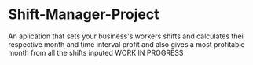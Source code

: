 # Shift-Manager-Project
An aplication that sets your business's workers shifts and calculates thei respective month and time interval profit and also gives a most profitable month from all the shifts inputed
WORK IN PROGRESS
